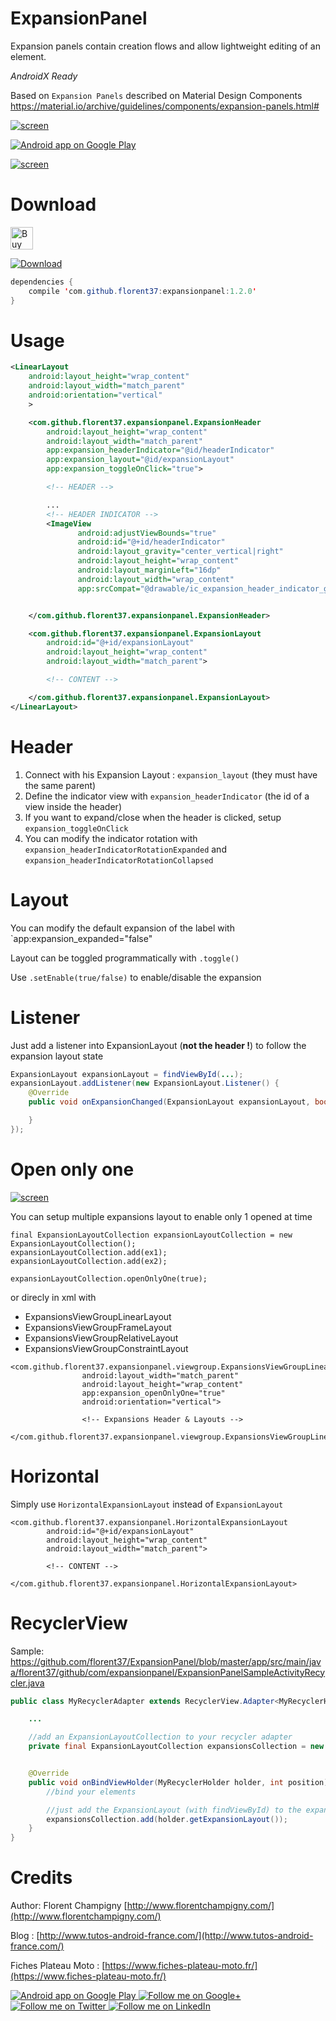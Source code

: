 # ExpansionPanel
Expansion panels contain creation flows and allow lightweight editing of an element.

*AndroidX Ready*

Based on `Expansion Panels` described on Material Design Components 
https://material.io/archive/guidelines/components/expansion-panels.html#

[![screen](https://raw.githubusercontent.com/florent37/ExpansionPanel/master/medias/material-components-expansion-panels.png)](https://www.github.com/florent37/ExpansionPanel)

<a href="https://goo.gl/WXW8Dc">
  <img alt="Android app on Google Play" src="https://developer.android.com/images/brand/en_app_rgb_wo_45.png" />
</a>

[![screen](https://raw.githubusercontent.com/florent37/ExpansionPanel/master/medias/video1.gif)](https://www.github.com/florent37/ExpansionPanel)

# Download

<a href='https://ko-fi.com/A160LCC' target='_blank'><img height='36' style='border:0px;height:36px;' src='https://az743702.vo.msecnd.net/cdn/kofi1.png?v=0' border='0' alt='Buy Me a Coffee at ko-fi.com' /></a>

[ ![Download](https://api.bintray.com/packages/florent37/maven/expansionpanel/images/download.svg) ](https://bintray.com/florent37/maven/expansionpanel/_latestVersion)
```java
dependencies {
    compile 'com.github.florent37:expansionpanel:1.2.0'
}
```

# Usage

```xml
<LinearLayout
    android:layout_height="wrap_content"
    android:layout_width="match_parent"
    android:orientation="vertical"
    >

    <com.github.florent37.expansionpanel.ExpansionHeader
        android:layout_height="wrap_content"
        android:layout_width="match_parent"
        app:expansion_headerIndicator="@id/headerIndicator"
        app:expansion_layout="@id/expansionLayout"
        app:expansion_toggleOnClick="true">

        <!-- HEADER -->

        ...
        <!-- HEADER INDICATOR -->
        <ImageView
               android:adjustViewBounds="true"
               android:id="@+id/headerIndicator"
               android:layout_gravity="center_vertical|right"
               android:layout_height="wrap_content"
               android:layout_marginLeft="16dp"
               android:layout_width="wrap_content"
               app:srcCompat="@drawable/ic_expansion_header_indicator_grey_24dp" />


    </com.github.florent37.expansionpanel.ExpansionHeader>

    <com.github.florent37.expansionpanel.ExpansionLayout
        android:id="@+id/expansionLayout"
        android:layout_height="wrap_content"
        android:layout_width="match_parent">

        <!-- CONTENT -->

    </com.github.florent37.expansionpanel.ExpansionLayout>
</LinearLayout>

```

# Header

1. Connect with his Expansion Layout : `expansion_layout` (they must have the same parent)
2. Define the indicator view with `expansion_headerIndicator` (the id of a view inside the header)
3. If you want to expand/close when the header is clicked, setup `expansion_toggleOnClick`
4. You can modify the indicator rotation with `expansion_headerIndicatorRotationExpanded` and `expansion_headerIndicatorRotationCollapsed`

# Layout

You can modify the default expansion of the label with `app:expansion_expanded="false"

Layout can be toggled programmatically with `.toggle()`

Use `.setEnable(true/false)` to enable/disable the expansion

# Listener

Just add a listener into ExpansionLayout (**not the header !**) to follow the expansion layout state

```java
ExpansionLayout expansionLayout = findViewById(...);
expansionLayout.addListener(new ExpansionLayout.Listener() {
    @Override
    public void onExpansionChanged(ExpansionLayout expansionLayout, boolean expanded) {

    }
});
```

# Open only one

[![screen](https://raw.githubusercontent.com/florent37/ExpansionPanel/master/medias/onlyone.gif)](https://www.github.com/florent37/ExpansionPanel)

You can setup multiple expansions layout to enable only 1 opened at time

```
final ExpansionLayoutCollection expansionLayoutCollection = new ExpansionLayoutCollection();
expansionLayoutCollection.add(ex1);
expansionLayoutCollection.add(ex2);

expansionLayoutCollection.openOnlyOne(true);
```

or direcly in xml with
- ExpansionsViewGroupLinearLayout
- ExpansionsViewGroupFrameLayout
- ExpansionsViewGroupRelativeLayout
- ExpansionsViewGroupConstraintLayout

```
<com.github.florent37.expansionpanel.viewgroup.ExpansionsViewGroupLinearLayout
                android:layout_width="match_parent"
                android:layout_height="wrap_content"
                app:expansion_openOnlyOne="true"
                android:orientation="vertical">

                <!-- Expansions Header & Layouts -->

</com.github.florent37.expansionpanel.viewgroup.ExpansionsViewGroupLinearLayout>
```

# Horizontal

Simply use `HorizontalExpansionLayout` instead of `ExpansionLayout`

```
<com.github.florent37.expansionpanel.HorizontalExpansionLayout
        android:id="@+id/expansionLayout"
        android:layout_height="wrap_content"
        android:layout_width="match_parent">

        <!-- CONTENT -->

</com.github.florent37.expansionpanel.HorizontalExpansionLayout>
```

# RecyclerView

Sample: https://github.com/florent37/ExpansionPanel/blob/master/app/src/main/java/florent37/github/com/expansionpanel/ExpansionPanelSampleActivityRecycler.java

```java
public class MyRecyclerAdapter extends RecyclerView.Adapter<MyRecyclerHolder> {

    ...

    //add an ExpansionLayoutCollection to your recycler adapter
    private final ExpansionLayoutCollection expansionsCollection = new ExpansionLayoutCollection();


    @Override
    public void onBindViewHolder(MyRecyclerHolder holder, int position) {
        //bind your elements

        //just add the ExpansionLayout (with findViewById) to the expansionsCollection
        expansionsCollection.add(holder.getExpansionLayout());
    }
}
```

# Credits

Author: Florent Champigny [http://www.florentchampigny.com/](http://www.florentchampigny.com/)

Blog : [http://www.tutos-android-france.com/](http://www.tutos-android-france.com/)

Fiches Plateau Moto : [https://www.fiches-plateau-moto.fr/](https://www.fiches-plateau-moto.fr/)

<a href="https://goo.gl/WXW8Dc">
  <img alt="Android app on Google Play" src="https://developer.android.com/images/brand/en_app_rgb_wo_45.png" />
</a>

<a href="https://plus.google.com/+florentchampigny">
  <img alt="Follow me on Google+"
       src="https://raw.githubusercontent.com/florent37/DaVinci/master/mobile/src/main/res/drawable-hdpi/gplus.png" />
</a>
<a href="https://twitter.com/florent_champ">
  <img alt="Follow me on Twitter"
       src="https://raw.githubusercontent.com/florent37/DaVinci/master/mobile/src/main/res/drawable-hdpi/twitter.png" />
</a>
<a href="https://www.linkedin.com/in/florentchampigny">
  <img alt="Follow me on LinkedIn"
       src="https://raw.githubusercontent.com/florent37/DaVinci/master/mobile/src/main/res/drawable-hdpi/linkedin.png" />
</a>
